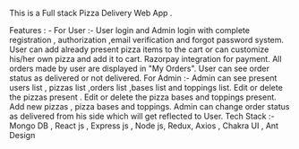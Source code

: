 This is a Full stack Pizza Delivery Web App .

Features : -
For User :-
User login and Admin login with complete registration , authorization ,email verification and forgot password system.
User can add already present pizza items to the cart or can customize his/her own pizza and add it to cart.
Razorpay integration for payment.
All orders made by user are displayed in "My Orders".
User can see order status as delivered or not delivered.
For Admin :-
Admin can see present users list , pizzas list ,orders list ,bases list and toppings list.
Edit or delete the pizzas present .
Edit or delete the pizza bases and toppings present.
Add new pizzas , pizza bases and toppings.
Admin can change order status as delivered from his side which will get reflected to User.
Tech Stack :-
Mongo DB , React js , Express js , Node js, Redux, Axios , Chakra UI , Ant Design
